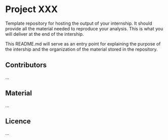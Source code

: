 # Project XXX 

Template repository for hosting the output of your internship. It should provide all the material needed to reproduce your analysis. This is what you will deliver at the end of the intership. 

This README.md will serve as an entry point for explaining the purpose of the intership and the organization of the material stored in the repository. 


## Contributors 
...

## Material
...

## Licence
...
